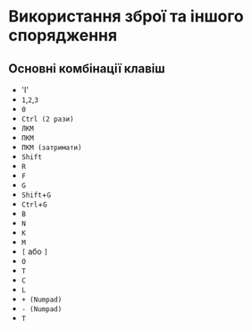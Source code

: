 # Використання зброї та іншого спорядження
## Основні комбінації клавіш
- 'I'
- `1`,`2`,`3`
- `0`
- `Ctrl (2 рази)`
- `ЛКМ`
- `ПКМ`
- `ПКМ (затримати)`
- `Shift`
- `R`
- `F`
- `G`
- `Shift`+`G`
- `Ctrl`+`G`
- `B`
- `N`
- `K`
- `M`
- `[` або `]`
- `O`
- `T`
- `C`
- `L`
- `+ (Numpad)`
- `- (Numpad)`
- `T`

